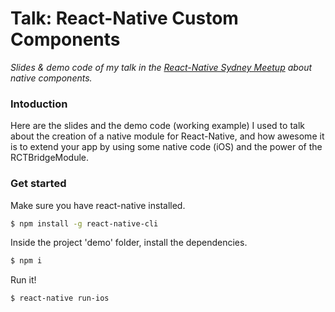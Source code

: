 # Talk: React-Native Custom Components

*Slides &amp; demo code of my talk in the [React-Native Sydney Meetup](http://www.meetup.com/React-Native-Sydney/events/231326406/) about native components.*

### Intoduction
Here are the slides and the demo code (working example) I used to talk about the creation of a native module for React-Native, and how awesome it is to extend your app by using some native code (iOS) and the power of the RCTBridgeModule.

### Get started

Make sure you have react-native installed.
```bash
$ npm install -g react-native-cli
```

Inside the project 'demo' folder, install the dependencies.
```bash
$ npm i
```

Run it!
```bash
$ react-native run-ios
```

